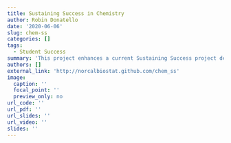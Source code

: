 ```yaml
---
title: Sustaining Success in Chemistry
author: Robin Donatello
date: '2020-06-06'
slug: chem-ss
categories: []
tags:
  - Student Success
summary: 'This project enhances a current Sustaining Success project designed to improve student performance in Chemistry 111 (increased GPA, decrease DWF rate) by providing a deeper look at the characteristics of who takes this course, and who passes this course.'
authors: []
external_link: 'http://norcalbiostat.github.com/chem_ss'
image:
  caption: ''
  focal_point: ''
  preview_only: no
url_code: ''
url_pdf: ''
url_slides: ''
url_video: ''
slides: ''
---
```


